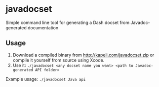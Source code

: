 javadocset
==========

Simple command line tool for generating a Dash docset from Javadoc-generated documentation

## Usage

1. Download a compiled binary from http://kapeli.com/javadocset.zip or compile it yourself from source using Xcode.
2. Use it: ```./javadocset <any docset name you want> <path to Javadoc-generated API folder>```

Example usage: ```./javadocset Java api```
